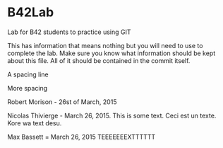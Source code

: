 # B42Lab
Lab for B42 students to practice using GIT

This has information that means nothing but you will need to use to complete the lab.
Make sure you know what information should be kept about this file. All of it should be contained in the commit itself. 

A spacing line

More spacing


Robert Morison - 26st of March, 2015

Nicolas Thivierge - March 26, 2015. This is some text. Ceci est un texte. Kore wa text desu.

Max Bassett = March 26, 2015 TEEEEEEEXTTTTTT
